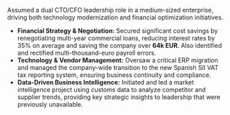 Assumed a dual CTO/CFO leadership role in a medium-sized enterprise, driving both technology modernization and financial optimization initiatives.

- **Financial Strategy & Negotiation:** Secured significant cost savings by renegotiating multi-year commercial loans, reducing interest rates by 35% on average and saving the company over **64k EUR**. Also identified and rectified multi-thousand-euro payroll errors.
- **Technology & Vendor Management:** Oversaw a critical ERP migration and managed the company-wide transition to the new Spanish SII VAT tax reporting system, ensuring business continuity and compliance.
- **Data-Driven Business Intelligence:** Initiated and led a market intelligence project using customs data to analyze competitor and supplier trends, providing key strategic insights to leadership that were previously unavailable.

